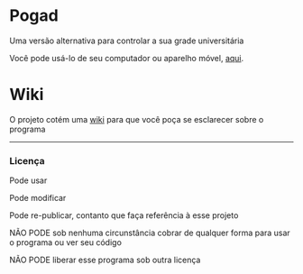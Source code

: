 # Pogad

Uma versão alternativa para controlar a sua grade universitária 

Você pode usá-lo de seu computador ou aparelho móvel, [aqui](http://0tho.github.io/Pogad).

# Wiki

O projeto cotém uma [wiki](https://github.com/0tho/Pogad/wiki) para que você poça se esclarecer sobre o programa

***

### Licença

Pode usar

Pode modificar

Pode re-publicar, contanto que faça referência à esse projeto

NÃO PODE sob nenhuma circunstância cobrar de qualquer forma para usar o programa ou ver seu código 

NÃO PODE liberar esse programa sob outra licença
